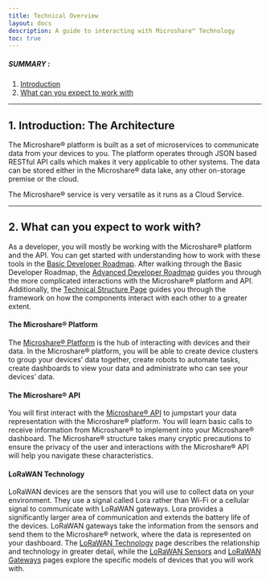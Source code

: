```yaml
---
title: Technical Overview
layout: docs
description: A guide to interacting with Microshare™ Technology
toc: true
---
```


##### SUMMARY : 

1. [Introduction](./#1-introduction-the-architecture)
2. [What can you expect to work with](./#2-what-can-you-expect-to-work-with)

---------------------------------------

## 1. Introduction: The Architecture


The Microshare® platform is built as a set of microservices to communicate data from your devices to you. The platform operates through JSON based RESTful API calls which makes it very applicable to other systems. The data can be stored either in the Microshare® data lake, any other on-storage premise or the cloud. 
 
The Microshare® service is very versatile as it runs as a Cloud Service. 

---------------------------------------
## 2. What can you expect to work with?


As a developer, you will mostly be working with the Microshare® platform and the API. You can get started with understanding how to work with these tools in the [Basic Developer Roadmap](/docs/2/technical/quick-start/basic-dev-roadmap/).  After walking through the Basic Developer Roadmap, the [Advanced Developer Roadmap](/docs/2/technical/quick-start/advanced-dev-roadmap/) guides you through the more complicated interactions with the Microshare® platform and API. Additionally, the [Technical Structure Page](/docs/2/technical/quick-start/microshare-technical-structure/) guides you through the framework on how the components interact with each other to a greater extent. 

#### The Microshare® Platform


The [Microshare® Platform](/docs/2/technical/microshare-platform/quick-start/) is the hub of interacting with devices and their data. In the Microshare® platform, you will be able to create device clusters to group your devices’ data together, create robots to automate tasks, create dashboards to view your data and administrate who can see your devices’ data. 

#### The Microshare® API


You will first interact with the [Microshare® API](/docs/2/technical/api/quick-start/) to jumpstart your data representation with the Microshare® platform. You will learn basic calls to receive information from Microshare® to implement into your Microshare® dashboard. The Microshare® structure takes many cryptic precautions to ensure the privacy of the user and interactions with the Microshare® API will help you navigate these characteristics. 

#### LoRaWAN Technology


LoRaWAN devices are the sensors that you will use to collect data on your environment. They use a signal called Lora rather than Wi-Fi or a cellular signal to communicate with LoRaWAN gateways. Lora provides a significantly larger area of communication and extends the battery life of the devices. LoRaWAN gateways take the information from the sensors and send them to the Microshare® network, where the data is represented on your dashboard. The [LoRaWAN Technology](/docs/2/technical/lorawan/lorawan-technology/) page describes the relationship and technology in greater detail, while the [LoRaWAN Sensors](/docs/2/technical/lorawan/lorawan-sensors/) and [LoRaWAN Gateways](/docs/2/technical/lorawan/lorawan-gateways/) pages explore the specific models of devices that you will work with. 